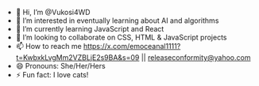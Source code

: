 - 👋 Hi, I’m @Vukosi4WD
- 👀 I’m interested in eventually learning about AI and algorithms
- 🌱 I’m currently learning JavaScript and React
- 💞️ I’m looking to collaborate on CSS, HTML & JavaScript projects
- 📫 How to reach me https://x.com/emoceanal1111?t=KwbxkLvgMm2VZBLjE2s9BA&s=09 || releaseconformity@yahoo.com
- 😄 Pronouns: She/Her/Hers
- ⚡ Fun fact: I love cats!

<!---
Vukosi4WD/Vukosi4WD is a ✨ special ✨ repository because its `README.md` (this file) appears on your GitHub profile.
You can click the Preview link to take a look at your changes.
--->
